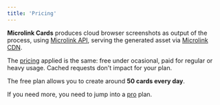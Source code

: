 ```yaml
---
title: 'Pricing'
---
```


**Microlink Cards** produces cloud browser screenshots as output of the process, using [Microlink API](/docs/api/getting-started/overview), serving the generated asset via [Microlink CDN](/blog/edge-cdn/).

The [pricing](/#pricing) applied is the same: free under ocasional, paid for regular or heavy usage. Cached requests don't impact for your plan.

The free plan allows you to create around  **50 cards every day**.

If you need more, you need to jump into a [pro](/#pricing) plan.
